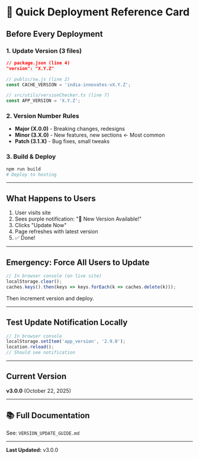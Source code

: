 # 🚀 Quick Deployment Reference Card

## Before Every Deployment

### 1. Update Version (3 files)

```json
// package.json (line 4)
"version": "X.Y.Z"
```

```javascript
// public/sw.js (line 2)
const CACHE_VERSION = 'india-innovates-vX.Y.Z';
```

```typescript
// src/utils/versionChecker.ts (line 7)
const APP_VERSION = 'X.Y.Z';
```

### 2. Version Number Rules

- **Major (X.0.0)** - Breaking changes, redesigns
- **Minor (3.X.0)** - New features, new sections  ← Most common
- **Patch (3.1.X)** - Bug fixes, small tweaks

### 3. Build & Deploy

```bash
npm run build
# Deploy to hosting
```

---

## What Happens to Users

1. User visits site
2. Sees purple notification: "🎉 New Version Available!"
3. Clicks "Update Now"
4. Page refreshes with latest version
5. ✅ Done!

---

## Emergency: Force All Users to Update

```javascript
// In browser console (on live site)
localStorage.clear();
caches.keys().then(keys => keys.forEach(k => caches.delete(k)));
```

Then increment version and deploy.

---

## Test Update Notification Locally

```javascript
// In browser console
localStorage.setItem('app_version', '2.9.0');
location.reload();
// Should see notification
```

---

## Current Version

**v3.0.0** (October 22, 2025)

---

## 📚 Full Documentation

See: `VERSION_UPDATE_GUIDE.md`

---

**Last Updated:** v3.0.0
